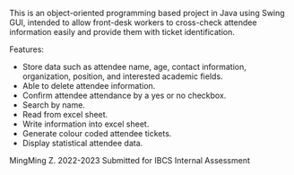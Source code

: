 This is an object-oriented programming based project in Java using Swing GUI, intended to allow 
front-desk workers to cross-check attendee information easily and provide them with ticket identification.

Features:
 - Store data such as attendee name, age, contact information, organization, position, and interested academic fields.
 - Able to delete attendee information.
 - Confirm attendee attendance by a yes or no checkbox.
 - Search by name.
 - Read from excel sheet.
 - Write information into excel sheet.
 - Generate colour coded attendee tickets.
 - Display statistical attendee data.

MingMing Z. 2022-2023
Submitted for IBCS Internal Assessment
